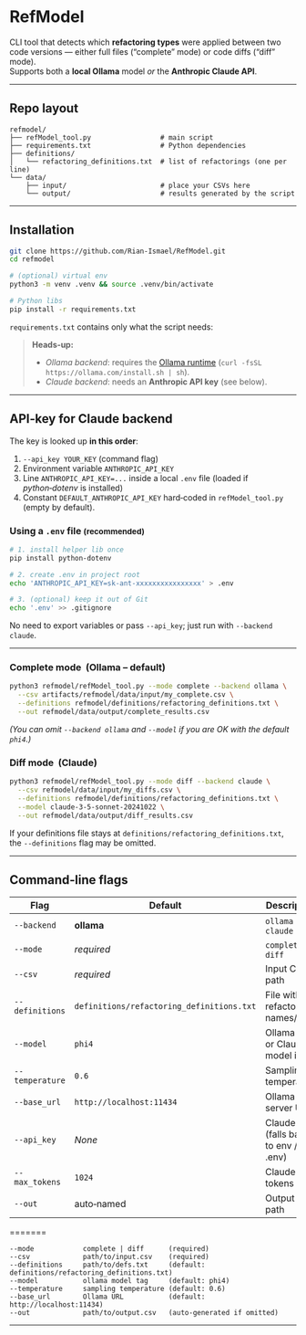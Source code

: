 # RefModel

CLI tool that detects which **refactoring types** were applied between two code versions &mdash; either full files (“complete” mode) or code diffs (“diff” mode).  
Supports both a **local Ollama** model *or* the **Anthropic Claude API**.

---

## Repo layout

```
refmodel/
├── refModel_tool.py                 # main script
├── requirements.txt                 # Python dependencies
├── definitions/
│   └── refactoring_definitions.txt  # list of refactorings (one per line)
└── data/
    ├── input/                       # place your CSVs here
    └── output/                      # results generated by the script
```

---

## Installation

```bash
git clone https://github.com/Rian-Ismael/RefModel.git
cd refmodel

# (optional) virtual env
python3 -m venv .venv && source .venv/bin/activate

# Python libs
pip install -r requirements.txt
```

`requirements.txt` contains only what the script needs:

> **Heads‑up:**  
> - *Ollama backend*: requires the [Ollama runtime](https://ollama.com/) (`curl -fsSL https://ollama.com/install.sh | sh`).  
> - *Claude backend*: needs an **Anthropic API key** (see below).

---

## API‑key for Claude backend

The key is looked up **in this order**:

1. `--api_key YOUR_KEY` (command flag)  
2. Environment variable `ANTHROPIC_API_KEY`  
3. Line `ANTHROPIC_API_KEY=...` inside a local `.env` file (loaded if *python‑dotenv* is installed)  
4. Constant `DEFAULT_ANTHROPIC_API_KEY` hard‑coded in `refModel_tool.py` (empty by default).

### Using a `.env` file   <small>(recommended)</small>

```bash
# 1. install helper lib once
pip install python-dotenv

# 2. create .env in project root
echo 'ANTHROPIC_API_KEY=sk-ant-xxxxxxxxxxxxxxxx' > .env

# 3. (optional) keep it out of Git
echo '.env' >> .gitignore
```

No need to export variables or pass `--api_key`; just run with `--backend claude`.

---

### Complete mode  (Ollama – default)

```bash
python3 refmodel/refModel_tool.py --mode complete --backend ollama \
  --csv artifacts/refmodel/data/input/my_complete.csv \
  --definitions refmodel/definitions/refactoring_definitions.txt \
  --out refmodel/data/output/complete_results.csv
```

*(You can omit `--backend ollama` and `--model` if you are OK with the default `phi4`.)*

### Diff mode  (Claude)

```bash
python3 refmodel/refModel_tool.py --mode diff --backend claude \
  --csv refmodel/data/input/my_diffs.csv \
  --definitions refmodel/definitions/refactoring_definitions.txt \
  --model claude-3-5-sonnet-20241022 \
  --out refmodel/data/output/diff_results.csv
```

If your definitions file stays at `definitions/refactoring_definitions.txt`,  
the `--definitions` flag may be omitted.

---

## Command‑line flags

| Flag | Default | Description |
|------|---------|-------------|
| `--backend` | **ollama** | `ollama` \| `claude` |
| `--mode` | *required* | `complete` \| `diff` |
| `--csv` | *required* | Input CSV path |
| `--definitions` | `definitions/refactoring_definitions.txt` | File with refactoring names/defs |
| `--model` | `phi4` | Ollama tag or Claude model id |
| `--temperature` | `0.6` | Sampling temperature |
| `--base_url` | `http://localhost:11434` | Ollama server URL |
| `--api_key` | _None_ | Claude key (falls back to env / .env) |
| `--max_tokens` | `1024` | Claude max tokens |
| `--out` | auto‑named | Output CSV path |
=======
```
--mode            complete | diff      (required)
--csv             path/to/input.csv    (required)
--definitions     path/to/defs.txt     (default: definitions/refactoring_definitions.txt)
--model           ollama model tag     (default: phi4)
--temperature     sampling temperature (default: 0.6)
--base_url        Ollama URL           (default: http://localhost:11434)
--out             path/to/output.csv   (auto‑generated if omitted)
```

---
